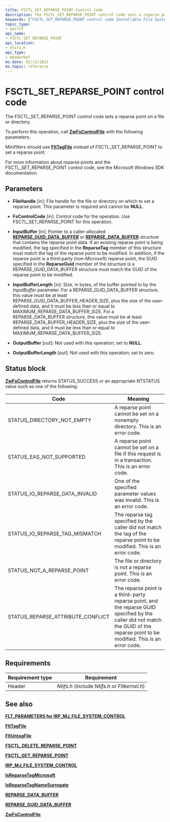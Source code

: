 ```yaml
---
title: FSCTL_SET_REPARSE_POINT Control Code
description: The FSCTL_SET_REPARSE_POINT control code sets a reparse point on a file or directory.
keywords: ["FSCTL_SET_REPARSE_POINT control code Installable File System Drivers"]
topic_type:
- apiref
api_name:
- FSCTL_SET_REPARSE_POINT
api_location:
- ntifs.h
api_type:
- HeaderDef
ms.date: 03/13/2023
ms.topic: reference
---
```


# FSCTL_SET_REPARSE_POINT control code

The FSCTL_SET_REPARSE_POINT control code sets a reparse point on a file or directory.

To perform this operation, call [**ZwFsControlFile**](/previous-versions/ff566462(v=vs.85)) with the following parameters.

Minifilters should use [**FltTagFile**](/windows-hardware/drivers/ddi/fltkernel/nf-fltkernel-flttagfile) instead of FSCTL_SET_REPARSE_POINT to set a reparse point.

For more information about reparse points and the FSCTL_SET_REPARSE_POINT control code, see the Microsoft Windows SDK documentation.

## Parameters

- **FileHandle** [in]: File handle for the file or directory on which to set a reparse point. This parameter is required and cannot be **NULL**.

- **FsControlCode** [in]: Control code for the operation. Use FSCTL_SET_REPARSE_POINT for this operation.

- **InputBuffer** [in]: Pointer to a caller-allocated [**REPARSE_GUID_DATA_BUFFER**](/windows-hardware/drivers/ddi/ntifs/ns-ntifs-_reparse_guid_data_buffer) or [**REPARSE_DATA_BUFFER**](/windows-hardware/drivers/ddi/ntifs/ns-ntifs-_reparse_data_buffer) structure that contains the reparse point data. If an existing reparse point is being modified, the tag specified in the **ReparseTag** member of this structure must match the tag of the reparse point to be modified. In addition, if the reparse point is a third-party (non-Microsoft) reparse point, the GUID specified in the **ReparseGuid** member of the structure is a REPARSE_GUID_DATA_BUFFER structure must match the GUID of the reparse point to be modified.

- **InputBufferLength** [in]: Size, in bytes, of the buffer pointed to by the *InputBuffer* parameter. For a REPARSE_GUID_DATA_BUFFER structure, this value must be at least REPARSE_GUID_DATA_BUFFER_HEADER_SIZE, plus the size of the user-defined data, and it must be less than or equal to MAXIMUM_REPARSE_DATA_BUFFER_SIZE. For a REPARSE_DATA_BUFFER structure, this value must be at least REPARSE_DATA_BUFFER_HEADER_SIZE, plus the size of the user-defined data, and it must be less than or equal to MAXIMUM_REPARSE_DATA_BUFFER_SIZE.

- **OutputBuffer** [out]: Not used with this operation; set to **NULL**.

- **OutputBufferLength** [out]: Not used with this operation; set to zero.

## Status block

[**ZwFsControlFile**](/previous-versions/ff566462(v=vs.85)) returns STATUS_SUCCESS or an appropriate NTSTATUS value such as one of the following:

| Code | Meaning |
| ---- | ------- |
| STATUS_DIRECTORY_NOT_EMPTY | A reparse point cannot be set on a nonempty directory. This is an error code. |
| STATUS_EAS_NOT_SUPPORTED | A reparse point cannot be set on a file if this request is in a transaction. This is an error code. |
| STATUS_IO_REPARSE_DATA_INVALID | One of the specified parameter values was invalid. This is an error code. |
| STATUS_IO_REPARSE_TAG_MISMATCH | The reparse tag specified by the caller did not match the tag of the reparse point to be modified. This is an error code. |
| STATUS_NOT_A_REPARSE_POINT | The file or directory is not a reparse point. This is an error code. |
| STATUS_REPARSE_ATTRIBUTE_CONFLICT | The reparse point is a third-party reparse point, and the reparse GUID specified by the caller did not match the GUID of the reparse point to be modified. This is an error code. |

## Requirements

| Requirement type | Requirement |
| ---------------- | ----------- |
| Header | *Ntifs.h* (include *Ntifs.h* or *Fltkernel.h*) |

## See also

[**FLT_PARAMETERS for IRP_MJ_FILE_SYSTEM_CONTROL**](flt-parameters-for-irp-mj-file-system-control.md)

[**FltTagFile**](/windows-hardware/drivers/ddi/fltkernel/nf-fltkernel-flttagfile)

[**FltUntagFile**](/windows-hardware/drivers/ddi/fltkernel/nf-fltkernel-fltuntagfile)

[**FSCTL_DELETE_REPARSE_POINT**](fsctl-delete-reparse-point.md)

[**FSCTL_GET_REPARSE_POINT**](fsctl-get-reparse-point.md)

[**IRP_MJ_FILE_SYSTEM_CONTROL**](irp-mj-file-system-control.md)

[**IsReparseTagMicrosoft**](/windows-hardware/drivers/ddi/ntifs/nf-ntifs-isreparsetagmicrosoft)

[**IsReparseTagNameSurrogate**](/windows-hardware/drivers/ddi/ntifs/nf-ntifs-isreparsetagnamesurrogate)

[**REPARSE_DATA_BUFFER**](/windows-hardware/drivers/ddi/ntifs/ns-ntifs-_reparse_data_buffer)

[**REPARSE_GUID_DATA_BUFFER**](/windows-hardware/drivers/ddi/ntifs/ns-ntifs-_reparse_guid_data_buffer)

[**ZwFsControlFile**](/previous-versions/ff566462(v=vs.85))
